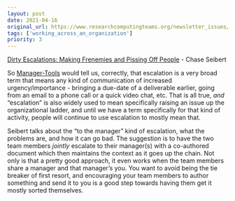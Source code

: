```yaml
---
layout: post
date: 2021-04-16
original_url: https://www.researchcomputingteams.org/newsletter_issues/0070
tags: ['working_across_an_organization']
priority: 3
---
```


<!-- markdownlint-disable MD033 -->
<!-- markdownlint-disable MD041 -->
<!-- markdownlint-disable MD049 -->

[Dirty Escalations: Making Frenemies and Pissing Off People](https://chase-seibert.github.io/blog/2021/04/05/escalations.html) - Chase Seibert

So [Manager-Tools](https://www.manager-tools.com/2021/01/how-escalate-part-1) would tell us, correctly, that escalation is a very broad term that means any kind of communication of increased urgency/importance - bringing a due-date of a deliverable earlier, going from an email to a phone call or a quick video chat, etc.   That is all true, *and* “escalation” is also widely used to mean specifically raising an issue up the organizational ladder, and until we have a term specifically for that kind of activity, people will continue to use escalation to mostly mean that.

Seibert talks about the “to the manager” kind of escalation, what the problems are, and how it can go bad.  The suggestion is to have the two team members *jointly* escalate to their manager(s) with a co-authored document which then maintains the context as it goes up the chain.  Not only is that a pretty good approach, it even works when the team members share a manager and that manager’s you.  You want to avoid being the tie breaker of first resort, and encouraging your team members to author something and send it to you is a good step towards having them get it mostly sorted themselves.

